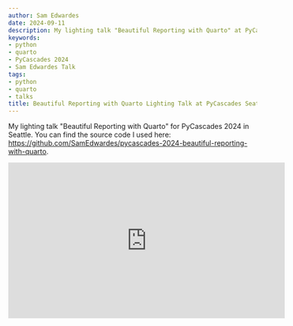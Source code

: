 ```yaml
---
author: Sam Edwardes
date: 2024-09-11
description: My lighting talk "Beautiful Reporting with Quarto" at PyCascades Seattle 2024.
keywords:
- python
- quarto
- PyCascades 2024
- Sam Edwardes Talk
tags:
- python
- quarto
- talks
title: Beautiful Reporting with Quarto Lighting Talk at PyCascades Seattle 2024
---
```


My lighting talk "Beautiful Reporting with Quarto" for PyCascades 2024 in Seattle. You can find the source code I used here: <https://github.com/SamEdwardes/pycascades-2024-beautiful-reporting-with-quarto>.

<iframe width="560" height="315" src="https://www.youtube.com/embed/mtfu_D3pAlo?si=AN4WtuT_w1eJ1dKB&amp;start=511" title="YouTube video player" frameborder="0" allow="accelerometer; autoplay; clipboard-write; encrypted-media; gyroscope; picture-in-picture; web-share" referrerpolicy="strict-origin-when-cross-origin" allowfullscreen></iframe>
